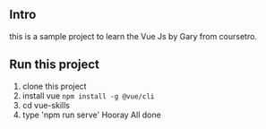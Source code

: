 ## Intro
  this is a sample project to learn the Vue Js by Gary from coursetro.

## Run this project
  1. clone this project
  2. install vue `npm install -g @vue/cli`
  3. cd vue-skills
  4. type 'npm run serve'
  Hooray All done
